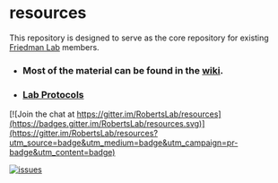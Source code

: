 # resources


This repository is designed to serve as the core repository for existing [Friedman Lab](https://fish.uw.edu/faculty/carolyn-friedman/) members. 

- ### Most of the material can be found in the [wiki](https://github.com/RobertsLab/resources/wiki). 

- ### [Lab Protocols](https://github.com/RobertsLab/resources/tree/master/protocols)


[![Join the chat at https://gitter.im/RobertsLab/resources](https://badges.gitter.im/RobertsLab/resources.svg)](https://gitter.im/RobertsLab/resources?utm_source=badge&utm_medium=badge&utm_campaign=pr-badge&utm_content=badge)

[![issues](https://img.shields.io/github/issues/RobertsLab/resources.svg)](https://github.com/RobertsLab/resources/issues)
